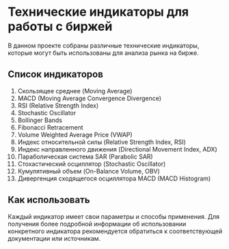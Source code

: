 # Технические индикаторы для работы с биржей

В данном проекте собраны различные технические индикаторы, которые могут быть использованы для анализа рынка на бирже.

## Список индикаторов

1. Скользящее среднее (Moving Average)
2. MACD (Moving Average Convergence Divergence)
3. RSI (Relative Strength Index)
4. Stochastic Oscillator
5. Bollinger Bands
6. Fibonacci Retracement
7. Volume Weighted Average Price (VWAP)
8. Индекс относительной силы (Relative Strength Index, RSI)
9. Индекс направленного движения (Directional Movement Index, ADX)
10. Параболическая система SAR (Parabolic SAR)
11. Стохастический осциллятор (Stochastic Oscillator)
12. Кумулятивный объем (On-Balance Volume, OBV)
13. Дивергенция сходящегося осциллятора MACD (MACD Histogram)

## Как использовать

Каждый индикатор имеет свои параметры и способы применения. Для получения более подробной информации об использовании конкретного индикатора рекомендуется обратиться к соответствующей документации или источникам.
